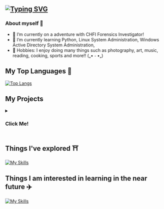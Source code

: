 ## [![Typing SVG](https://readme-typing-svg.herokuapp.com?font=Fira+Code&pause=1000&color=F7CCE7&width=435&lines=Helllooo!!+(%E0%B9%91%CB%83%E1%B4%97%CB%82)%EF%BB%AD)](https://git.io/typing-svg)

<!--
**Solaireis/Solaireis** is a ✨ _special_ ✨ repository because its `README.md` (this file) appears on your GitHub profile.

Here are some ideas to get you started: -->
### About myself 🌻
- 🔭 I’m currently on a adventure with CHFI Forensics Investigator!
- 🌱 I’m currently learning Python, Linux System Administration, Windows Active Directory System Administration,
- 🧋 Hobbies: I enjoy doing many things such as photography, art, music, reading, cooking, sports and more!! („• ֊ •„)



## My Top Languages 🌟
[![Top Langs](https://github-readme-stats.vercel.app/api/top-langs/?username=Solaireis&langs_count=10)](https://github.com/anuraghazra/github-readme-stats)

## My Projects
<details>
  <summary>
        <h3>
          <span style="colour:#FFDAB9;">
            Click Me!
          </span>
       </h3>
    </summary>
  
## Website Projects 🎉 <!-- turn this into a table with desc -->

  
  - [Pear Inc, Product Web Page](https://github.com/Solaireis/PearInc)
  - [Nanyang Poly Astronomy Club Page](https://github.com/Solaireis/NYP-ASTRO)
  - [BrasBasahBookStore Web Application](https://github.com/Solaireis/1566-App-dev-Team-2)
  - [Coursefinity Web Application Security Project](https://github.com/Solaireis/CWC-Application-Security-Project)
  



## Coding Projects 💻 <!-- turn this into a table with desc -->

  
  - [Python Vending Machine](https://github.com/Solaireis/Vending-Machine/tree/main)
  - [Data Structures and Algorithm Hotel Booking](https://github.com/Solaireis/DataStructures-Algorithms/tree/main/201520M_ASSN)
  - [Data Sturctures and Algorithm Assignment](https://github.com/Solaireis/DataStructures-Algorithms/tree/main/DSA%20Submission%20Assignment%202)
  



## Competitions Writeups 🎯 <!-- turn this into a table with desc -->

   - Capture the flags
   - CodeForces
   
</details>

## Things I've explored ⛩️ <!-- turn this into a table with desc -->
[![My Skills](https://skillicons.dev/icons?i=js,html,css,python,azure,cloudflare,figma,gcp,mysql,powershell,flask,xd,bootstrap,ai,bash&theme=light)](https://skillicons.dev)

## Things I am interested in learning in the near future ✈️ <!-- turn this into a table with desc -->
[![My Skills](https://skillicons.dev/icons?i=aws,cpp,c,cs,docker,firebase,pytorch,selenium,tailwind,unreal,arduino&theme=light)](https://skillicons.dev)



